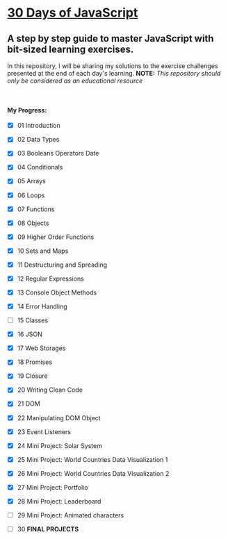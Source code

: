 # [30 Days of JavaScript](https://github.com/Asabeneh/30-Days-Of-JavaScript/)
## A step by step guide to master JavaScript with bit-sized learning exercises. ###

In this repository, I will be sharing my solutions to the exercise challenges presented at the end of each day's learning. 
**NOTE:** _This repository should only be considered as an educational resource_

<br/>

#### My Progress:
-  [x] 01 Introduction 
-  [x] 02 Data Types 
-  [x] 03 Booleans Operators Date
-  [x] 04  Conditionals
-  [x] 05  Arrays
-  [x] 06  Loops
-  [x] 07  Functions
-  [x] 08  Objects
-  [x] 09  Higher Order Functions
-  [x] 10  Sets and Maps
-  [x] 11  Destructuring and Spreading
-  [x] 12  Regular Expressions
-  [x] 13  Console Object Methods
-  [x] 14  Error Handling
-  [ ] 15  Classes
-  [x] 16  JSON
-  [x] 17  Web Storages
-  [x] 18  Promises
-  [x] 19  Closure
-  [x] 20  Writing Clean Code
-  [x] 21  DOM 
-  [x] 22  Manipulating DOM Object
-  [x] 23  Event Listeners
-  [x] 24  Mini Project: Solar System
-  [x] 25  Mini Project: World Countries Data Visualization 1
-  [x] 26  Mini Project: World Countries Data Visualization 2
-  [x] 27  Mini Project: Portfolio
-  [x] 28  Mini Project: Leaderboard
-  [ ] 29  Mini Project: Animated characters
-  [ ] 30  **FINAL PROJECTS** 

